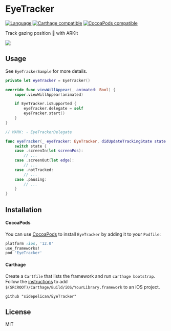 # EyeTracker
[![Language](https://img.shields.io/badge/language-Swift%204.2.0-blue.svg)](https://swift.org)
[![Carthage compatible](https://img.shields.io/badge/Carthage-compatible-4BC51D.svg?style=flat)](https://github.com/Carthage/Carthage)
[![CocoaPods compatible](https://img.shields.io/cocoapods/v/EyeTracker.svg?style=flat)](https://cocoapods.org/pods/EyeTracker)

Track gazing position 👀 with ARKit

![](https://user-images.githubusercontent.com/19257572/46901260-48464000-ceeb-11e8-8869-250cacd92f67.gif)

## Usage

See `EyeTrackerSample` for more details.

```swift
private let eyeTracker = EyeTracker()

override func viewWillAppear(_ animated: Bool) {
    super.viewWillAppear(animated)

    if EyeTracker.isSupported {
        eyeTracker.delegate = self
        eyeTracker.start()
    }
}

// MARK: - EyeTrackerDelegate

func eyeTracker(_ eyeTracker: EyeTracker, didUpdateTrackingState state: EyeTracker.TrackingState) {
    switch state {
    case .screenIn(let screenPos):
        // ...
    case .screenOut(let edge):
        // ...
    case .notTracked:
        // ...
    case .pausing:
        // ...
    }
}
```


## Installation
#### CocoaPods
You can use [CocoaPods](http://cocoapods.org/) to install `EyeTracker` by adding it to your `Podfile`:

```ruby
platform :ios, '12.0'
use_frameworks!
pod 'EyeTracker'
```

#### Carthage
Create a `Cartfile` that lists the framework and run `carthage bootstrap`. Follow the [instructions](https://github.com/Carthage/Carthage#if-youre-building-for-ios) to add `$(SRCROOT)/Carthage/Build/iOS/YourLibrary.framework` to an iOS project.

```
github "sidepelican/EyeTracker"
```

## License
MIT